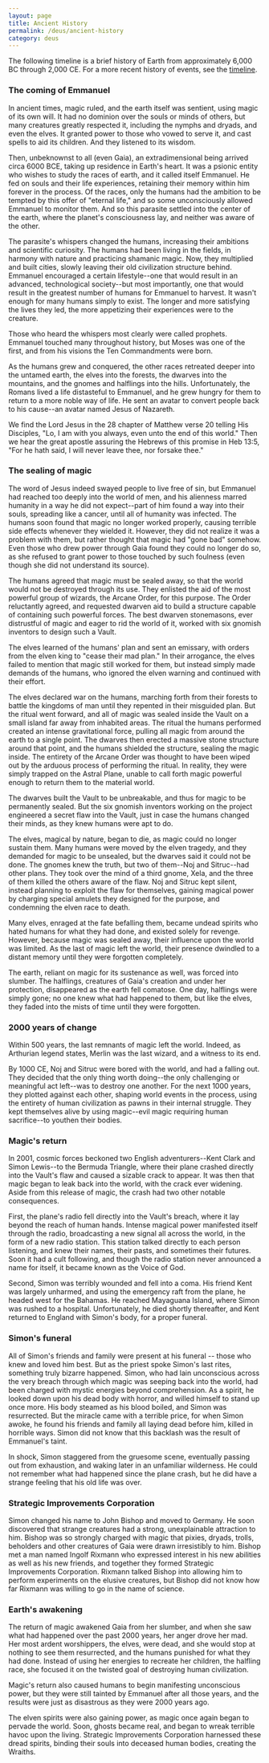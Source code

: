 ```yaml
---
layout: page
title: Ancient History
permalink: /deus/ancient-history
category: deus
---
```

The following timeline is a brief history of Earth from approximately 6,000 BC through 2,000 CE. For a more recent history of events, see the [timeline](timeline).


### The coming of Emmanuel

In ancient times, magic ruled, and the earth itself was sentient, using magic of its own will.  It had no dominion over the souls or minds of others, but many creatures greatly respected it, including the nymphs and dryads, and even the elves.  It granted power to those who vowed to serve it, and cast spells to aid its children.  And they listened to its wisdom.

Then, unbeknownst to all (even Gaia), an extradimensional being arrived circa 6000 BCE, taking up residence in Earth's heart.  It was a psionic entity who wishes to study the races of earth, and it called itself Emmanuel.  He fed on souls and their life experiences, retaining their memory within him forever in the process.  Of the races, only the humans had the ambition to be tempted by this offer of "eternal life," and so some unconsciously allowed Emmanuel to monitor them.  And so this parasite settled into the center of the earth, where the planet's consciousness lay, and neither was aware of the other.

The parasite's whispers changed the humans, increasing their ambitions and scientific curiosity.  The humans had been living in the fields, in harmony with nature and practicing shamanic magic.  Now, they multiplied and built cities, slowly leaving their old civilization structure behind.  Emmanuel encouraged a certain lifestyle--one that would result in an advanced, technological society--but most importantly, one that would result in the greatest number of humans for Emmanuel to harvest.  It wasn't enough for many humans simply to exist.  The longer and more satisfying the lives they led, the more appetizing their experiences were to the creature.

Those who heard the whispers most clearly were called prophets.  Emmanuel touched many throughout history, but Moses was one of the first, and from his visions the Ten Commandments were born.  

As the humans grew and conquered, the other races retreated deeper into the untamed earth, the elves into the forests, the dwarves into the mountains, and the gnomes and halflings into the hills.  Unfortunately, the Romans lived a life distasteful to Emmanuel, and he grew hungry for them to return to a more noble way of life.  He sent an avatar to convert people back to his cause--an avatar named Jesus of Nazareth.

We find the Lord Jesus in the 28 chapter of Matthew verse 20 telling His Disciples, "Lo, I am with you always, even unto the end of this world."  Then we hear the great apostle assuring the Hebrews of this promise in Heb 13:5, "For he hath said, I will never leave thee, nor forsake thee."


### The sealing of magic

The word of Jesus indeed swayed people to live free of sin, but Emmanuel had reached too deeply into the world of men, and his alienness marred humanity in a way he did not expect--part of him found a way into their souls, spreading like a cancer, until all of humanity was infected.  The humans soon found that magic no longer worked properly, causing terrible side effects whenever they wielded it.  However, they did not realize it was a problem with them, but rather thought that magic had "gone bad" somehow.  Even those who drew power through Gaia found they could no longer do so, as she refused to grant power to those touched by such foulness (even though she did not understand its source).

The humans agreed that magic must be sealed away, so that the world would not be destroyed through its use.  They enlisted the aid of the most powerful group of wizards, the Arcane Order, for this purpose.  The Order reluctantly agreed, and requested dwarven aid to build a structure capable of containing such powerful forces.  The best dwarven stonemasons, ever distrustful of magic and eager to rid the world of it, worked with six gnomish inventors to design such a Vault.

The elves learned of the humans' plan and sent an emissary, with orders from the elven king to "cease their mad plan."  In their arrogance, the elves failed to mention that magic still worked for them, but instead simply made demands of the humans, who ignored the elven warning and continued with their effort.

The elves declared war on the humans, marching forth from their forests to battle the kingdoms of man until they repented in their misguided plan.  But the ritual went forward, and all of magic was sealed inside the Vault on a small island far away from inhabited areas.  The ritual the humans performed created an intense gravitational force, pulling all magic from around the earth to a single point.  The dwarves then erected a massive stone structure around that point, and the humans shielded the structure, sealing the magic inside.  The entirety of the Arcane Order was thought to have been wiped out by the arduous process of performing the ritual.  In reality, they were simply trapped on the Astral Plane, unable to call forth magic powerful enough to return them to the material world.

The dwarves built the Vault to be unbreakable, and thus for magic to be permanently sealed.  But the six gnomish inventors working on the project engineered a secret flaw into the Vault, just in case the humans changed their minds, as they knew humans were apt to do.

The elves, magical by nature, began to die, as magic could no longer sustain them.  Many humans were moved by the elven tragedy, and they demanded for magic to be unsealed, but the dwarves said it could not be done.  The gnomes knew the truth, but two of them--Noj and Sitruc--had other plans.  They took over the mind of a third gnome, Xela, and the three of them killed the others aware of the flaw.  Noj and Sitruc kept silent, instead planning to exploit the flaw for themselves, gaining magical power by charging special amulets they designed for the purpose, and condemning the elven race to death.

Many elves, enraged at the fate befalling them, became undead spirits who hated humans for what they had done, and existed solely for revenge.  However, because magic was sealed away, their influence upon the world was limited.  As the last of magic left the world, their presence dwindled to a distant memory until they were forgotten completely.

The earth, reliant on magic for its sustenance as well, was forced into slumber.  The halflings, creatures of Gaia's creation and under her protection, disappeared as the earth fell comatose.  One day, halflings were simply gone; no one knew what had happened to them, but like the elves, they faded into the mists of time until they were forgotten.


### 2000 years of change

Within 500 years, the last remnants of magic left the world.  Indeed, as Arthurian legend states, Merlin was the last wizard, and a witness to its end.

By 1000 CE, Noj and Sitruc were bored with the world, and had a falling out.  They decided that the only thing worth doing--the only challenging or meaningful act left--was to destroy one another.  For the next 1000 years, they plotted against each other, shaping world events in the process, using the entirety of human civilization as pawns in their internal struggle.
They kept themselves alive by using magic--evil magic requiring human sacrifice--to youthen their bodies.


### Magic's return

In 2001, cosmic forces beckoned two English adventurers--Kent Clark and Simon Lewis--to the Bermuda Triangle, where their plane crashed directly into the Vault's flaw and caused a sizable crack to appear.  It was then that magic began to leak back into the world, with the crack ever widening.  Aside from this release of magic, the crash had two other notable consequences.

First, the plane's radio fell directly into the Vault's breach, where it lay beyond the reach of human hands.  Intense magical power manifested itself through the radio, broadcasting a new signal all across the world, in the form of a new radio station.  This station talked directly to each person listening, and knew their names, their pasts, and sometimes their futures.  Soon it had a cult following, and though the radio station never announced a name for itself, it became known as the Voice of God.

Second, Simon was terribly wounded and fell into a coma.  His friend Kent was largely unharmed, and using the emergency raft from the plane, he headed west for the Bahamas. He reached Mayaguana Island, where Simon was rushed to a hospital.  Unfortunately, he died shortly thereafter, and Kent returned to England with Simon's body, for a proper funeral.


### Simon's funeral

All of Simon's friends and family were present at his funeral -- those who knew and loved him best.  But as the priest spoke Simon's last rites, something truly bizarre happened.  Simon, who had lain unconscious across the very breach through which magic was seeping back into the world, had been charged with mystic energies beyond comprehension.  As a spirit, he looked down upon his dead body with horror, and willed himself to stand up once more.  His body steamed as his blood boiled, and Simon was resurrected.  But the miracle came with a terrible price, for when Simon awoke, he found his friends and family all laying dead before him, killed in horrible ways.  Simon did not know that this backlash was the result of Emmanuel's taint.

In shock, Simon staggered from the gruesome scene, eventually passing out from exhaustion, and waking later in an unfamiliar wilderness.  He could not remember what had happened since the plane crash, but he did have a strange feeling that his old life was over.


### Strategic Improvements Corporation

Simon changed his name to John Bishop and moved to Germany. He soon discovered that strange creatures had a strong, unexplainable attraction to him. Bishop was so strongly charged with magic that pixies, dryads, trolls, beholders and other creatures of Gaia were drawn irresistibly to him. Bishop met a man named Ingolf Rixmann who expressed interest in his new abilities as well as his new friends, and together they formed Strategic Improvements Corporation. Rixmann talked Bishop into allowing him to perform experiments on the elusive creatures, but Bishop did not know how far Rixmann was willing to go in the name of science.


### Earth's awakening

The return of magic awakened Gaia from her slumber, and when she saw what had happened over the past 2000 years, her anger drove her mad.  Her most ardent worshippers, the elves, were dead, and she would stop at nothing to see them resurrected, and the humans punished for what they had done.  Instead of using her energies to recreate her children, the halfling race, she focused it on the twisted goal of destroying human civilization.

Magic's return also caused humans to begin manifesting unconscious power, but they were still tainted by Emmanuel after all those years, and the results were just as disastrous as they were 2000 years ago.

The elven spirits were also gaining power, as magic once again began to pervade the world.  Soon, ghosts became real, and began to wreak terrible havoc upon the living.  Strategic Improvements Corporation harnessed these dread spirits, binding their souls into deceased human bodies, creating the Wraiths.

